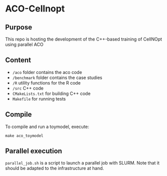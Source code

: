# ACO-Cellnopt

## Purpose

This repo is hosting the development of the C++-based training of CellNOpt using parallel ACO 

## Content

* `/aco` folder contains the aco code
* `/benchmark` folder contains the case studies  
* `/R` utility functions for the R code
* `/src` C++ code
* `CMakeLists.txt` for building C++ code
* `Makefile` for running tests

## Compile 

To compile and run a toymodel, execute: 
```
make aco_toymodel
```
## Parallel execution

`parallel_job.sh` is a script to launch 
a parallel job with SLURM. Note that
it should be adapted to the infrastructure
at hand.
